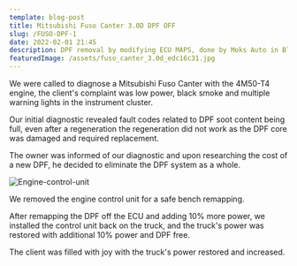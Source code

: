 ```yaml
---
template: blog-post
title: Mitsubishi Fuso Canter 3.0D DPF OFF
slug: /FUSO-DPF-1
date: 2022-02-01 21:45
description: DPF removal by modifying ECU MAPS, done by Moks Auto in Blantyre, MALAWI
featuredImage: /assets/fuso_canter_3.0d_edc16c31.jpg
---
```


We were called to diagnose a Mitsubishi Fuso Canter with the 4M50-T4 engine, the client's complaint was low power, black smoke and multiple warning lights in the instrument cluster.

Our initial diagnostic revealed fault codes related to DPF soot content being full, even after a regeneration the regeneration did not work as the DPF core was damaged and required replacement.

The owner was informed of our diagnostic and upon researching the cost of a new DPF, he decided to eliminate the DPF system as a whole.

![Engine-control-unit](/assets/EDC7C4.jpg "4M50-ECM")

We removed the engine control unit for a safe bench remapping.

After remapping the DPF off the ECU and adding 10% more power, we installed the control unit back on the truck, and the truck's power was restored with additional 10% power and DPF free.

The client was filled with joy with the truck's power restored and increased.